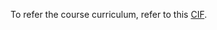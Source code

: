 To refer the course curriculum, refer to this [CIF](https://github.com/HetPatel12/Big-Data-Computing/blob/main/CIF.pdf).
